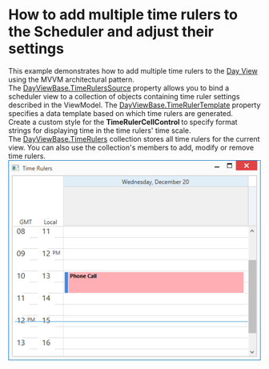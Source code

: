 # How to add multiple time rulers to the Scheduler and adjust their settings


<p>This example demonstrates how to add multiple time rulers to the <a href="https://documentation.devexpress.com/WPF/119204/Controls-and-Libraries/Scheduler/Views/Day-View">Day View</a> using the MVVM architectural pattern. <br>The <a href="https://documentation.devexpress.com/WPF/DevExpress.Xpf.Scheduling.DayViewBase.TimeRulersSource.property">DayViewBase.TimeRulersSource</a> property allows you to bind a scheduler view to a collection of objects containing time ruler settings described in the ViewModel. The <a href="https://documentation.devexpress.com/WPF/DevExpress.Xpf.Scheduling.DayViewBase.TimeRulerTemplate.property">DayViewBase.TimeRulerTemplate</a> property specifies a data template based on which time rulers are generated.<br>Create a custom style for the <strong>TimeRulerCellControl </strong>to<strong> </strong>specify format strings for displaying time in the time rulers' time scale. <br>The <a href="https://documentation.devexpress.com/WPF/DevExpress.Xpf.Scheduling.DayViewBase.TimeRulers.property">DayViewBase.TimeRulers</a> collection stores all time rulers for the current view. You can also use the collection's members to add, modify or remove time rulers.<br><img src="https://raw.githubusercontent.com/DevExpress-Examples/how-to-add-multiple-time-rulers-to-the-scheduler-and-adjust-their-settings-t587066/17.2.3+/media/90f75ab6-4202-4587-acb0-560f08d9bae2.png"></p>

<br/>


